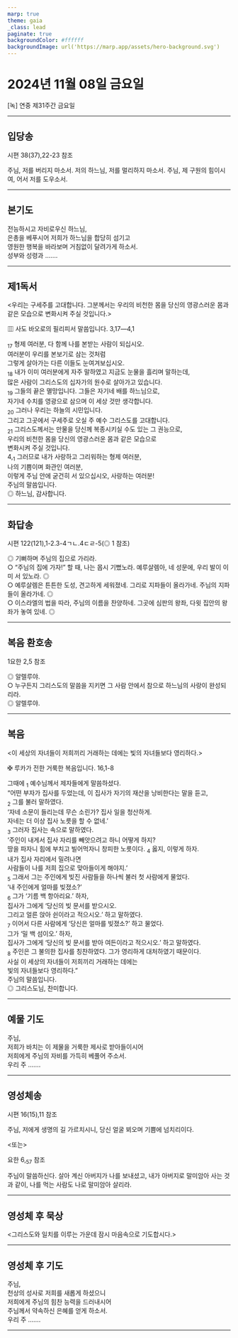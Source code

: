 ```yaml
---
marp: true
theme: gaia
_class: lead
paginate: true
backgroundColor: #ffffff
backgroundImage: url('https://marp.app/assets/hero-background.svg')
---
```


# 2024년 11월 08일 금요일

[녹] 연중 제31주간 금요일  




---

## 입당송

시편 38(37),22-23 참조

주님, 저를 버리지 마소서. 저의 하느님, 저를 멀리하지 마소서. 주님, 제 구원의 힘이시여, 어서 저를 도우소서.  
  


---

## 본기도

전능하시고 자비로우신 하느님,  
은총을 베푸시어 저희가 하느님을 합당히 섬기고  
영원한 행복을 바라보며 거침없이 달려가게 하소서.  
성부와 성령과 …….  
  


---

## 제1독서

<우리는 구세주를 고대합니다. 그분께서는 우리의 비천한 몸을 당신의 영광스러운 몸과 같은 모습으로 변화시켜 주실 것입니다.>

▥ 사도 바오로의 필리피서 말씀입니다. 3,17―4,1

<sub>17</sub> 형제 여러분, 다 함께 나를 본받는 사람이 되십시오.  
여러분이 우리를 본보기로 삼는 것처럼  
그렇게 살아가는 다른 이들도 눈여겨보십시오.  
<sub>18</sub> 내가 이미 여러분에게 자주 말하였고 지금도 눈물을 흘리며 말하는데,  
많은 사람이 그리스도의 십자가의 원수로 살아가고 있습니다.  
<sub>19</sub> 그들의 끝은 멸망입니다. 그들은 자기네 배를 하느님으로,  
자기네 수치를 영광으로 삼으며 이 세상 것만 생각합니다.  
<sub>20</sub> 그러나 우리는 하늘의 시민입니다.  
그리고 그곳에서 구세주로 오실 주 예수 그리스도를 고대합니다.  
<sub>21</sub> 그리스도께서는 만물을 당신께 복종시키실 수도 있는 그 권능으로,  
우리의 비천한 몸을 당신의 영광스러운 몸과 같은 모습으로  
변화시켜 주실 것입니다.  
4,<sub>1</sub> 그러므로 내가 사랑하고 그리워하는 형제 여러분,  
나의 기쁨이며 화관인 여러분,  
이렇게 주님 안에 굳건히 서 있으십시오, 사랑하는 여러분!  
주님의 말씀입니다.  
◎ 하느님, 감사합니다.  
  


---

## 화답송

시편 122(121),1-2.3-4ㄱㄴ.4ㄷㄹ-5(◎ 1 참조)

◎ 기뻐하며 주님의 집으로 가리라.  
○ “주님의 집에 가자!” 할 때, 나는 몹시 기뻤노라. 예루살렘아, 네 성문에, 우리 발이 이미 서 있노라. ◎  
○ 예루살렘은 튼튼한 도성, 견고하게 세워졌네. 그리로 지파들이 올라가네. 주님의 지파들이 올라가네. ◎  
○ 이스라엘의 법을 따라, 주님의 이름을 찬양하네. 그곳에 심판의 왕좌, 다윗 집안의 왕좌가 놓여 있네. ◎  
  


---

## 복음 환호송

1요한 2,5 참조

◎ 알렐루야.  
○ 누구든지 그리스도의 말씀을 지키면 그 사람 안에서 참으로 하느님의 사랑이 완성되리라.  
◎ 알렐루야.  
  


---

## 복음

<이 세상의 자녀들이 저희끼리 거래하는 데에는 빛의 자녀들보다 영리하다.>

✠ 루카가 전한 거룩한 복음입니다. 16,1-8

그때에 <sub>1</sub> 예수님께서 제자들에게 말씀하셨다.  
“어떤 부자가 집사를 두었는데, 이 집사가 자기의 재산을 낭비한다는 말을 듣고,  
<sub>2</sub> 그를 불러 말하였다.  
‘자네 소문이 들리는데 무슨 소린가? 집사 일을 청산하게.  
자네는 더 이상 집사 노릇을 할 수 없네.’  
<sub>3</sub> 그러자 집사는 속으로 말하였다.  
‘주인이 내게서 집사 자리를 빼앗으려고 하니 어떻게 하지?  
땅을 파자니 힘에 부치고 빌어먹자니 창피한 노릇이다. <sub>4</sub> 옳지, 이렇게 하자.  
내가 집사 자리에서 밀려나면  
사람들이 나를 저희 집으로 맞아들이게 해야지.’  
<sub>5</sub> 그래서 그는 주인에게 빚진 사람들을 하나씩 불러 첫 사람에게 물었다.  
‘내 주인에게 얼마를 빚졌소?’  
<sub>6</sub> 그가 ‘기름 백 항아리요.’ 하자,  
집사가 그에게 ‘당신의 빚 문서를 받으시오.  
그리고 얼른 앉아 쉰이라고 적으시오.’ 하고 말하였다.  
<sub>7</sub> 이어서 다른 사람에게 ‘당신은 얼마를 빚졌소?’ 하고 물었다.  
그가 ‘밀 백 섬이오.’ 하자,  
집사가 그에게 ‘당신의 빚 문서를 받아 여든이라고 적으시오.’ 하고 말하였다.  
<sub>8</sub> 주인은 그 불의한 집사를 칭찬하였다. 그가 영리하게 대처하였기 때문이다.  
사실 이 세상의 자녀들이 저희끼리 거래하는 데에는  
빛의 자녀들보다 영리하다.”  
주님의 말씀입니다.  
◎ 그리스도님, 찬미합니다.  
  


---

## 예물 기도

주님,  
저희가 바치는 이 제물을 거룩한 제사로 받아들이시어  
저희에게 주님의 자비를 가득히 베풀어 주소서.  
우리 주 …….  
  


---

## 영성체송

시편 16(15),11 참조

주님, 저에게 생명의 길 가르치시니, 당신 얼굴 뵈오며 기쁨에 넘치리이다.  
  
<또는>  
  
요한 6,<sub>57</sub> 참조  
  
주님이 말씀하신다. 살아 계신 아버지가 나를 보내셨고, 내가 아버지로 말미암아 사는 것과 같이, 나를 먹는 사람도 나로 말미암아 살리라.  


---

## 영성체 후 묵상

<그리스도와 일치를 이루는 가운데 잠시 마음속으로 기도합시다.>  


---

## 영성체 후 기도

주님,  
천상의 성사로 저희를 새롭게 하셨으니  
저희에게 주님의 힘찬 능력을 드러내시어  
주님께서 약속하신 은혜를 얻게 하소서.  
우리 주 …….  
  


---